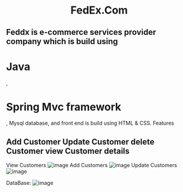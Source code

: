 <h1 align="center">FedEx.Com</h1>

Feddx is e-commerce services provider company which is build using <h1>Java</h1>, <h1>Spring Mvc framework</h1>, Mysql database, and front end is build using HTML & CSS.
Features
-------------------------------------------
Add Customer 
Update Customer 
delete Customer
view  Customer details 
-------------------------------------------

View Customers
![image](https://user-images.githubusercontent.com/91592513/204138669-9b67ebf2-300e-4c6c-9187-a0b2256048bc.png)
Add Customers
![image](https://user-images.githubusercontent.com/91592513/204138679-4ff9945f-3c92-46f6-a763-be9549b87421.png)
Update Customers
![image](https://user-images.githubusercontent.com/91592513/204138691-c0c6f272-1171-4608-b2e9-39b239dae361.png)

DataBase:
![image](https://user-images.githubusercontent.com/91592513/204138722-b5644892-50c0-414d-8c11-8baba419a715.png)


